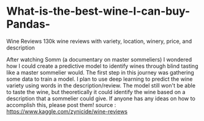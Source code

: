 # What-is-the-best-wine-I-can-buy-Pandas-

Wine Reviews
130k wine reviews with variety, location, winery, price, and description

After watching Somm (a documentary on master sommeliers) I wondered how I could create a predictive model to identify wines through blind tasting like a master sommelier would. The first step in this journey was gathering some data to train a model. I plan to use deep learning to predict the wine variety using words in the description/review. The model still won't be able to taste the wine, but theoretically it could identify the wine based on a description that a sommelier could give. If anyone has any ideas on how to accomplish this, please post them!
source : https://www.kaggle.com/zynicide/wine-reviews
